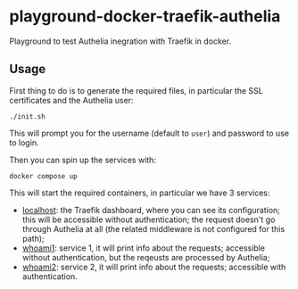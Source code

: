 # playground-docker-traefik-authelia

Playground to test Authelia inegration with Traefik in docker.

## Usage

First thing to do is to generate the required files, in particular the SSL
certificates and the Authelia user:

```shell
./init.sh
```

This will prompt you for the username (default to `user`) and password to use to
login.

Then you can spin up the services with:

```shell
docker compose up
```

This will start the required containers, in particular we have 3 services:

* [localhost](https://localhost): the Traefik dashboard, where you can see its
  configuration; this will be accessible without authentication; the request
  doesn't go through Authelia at all (the related middleware is not configured
  for this path);
* [whoami1](https://localhost/whoami1): service 1, it will print info about the
  requests; accessible without authentication, but the reqeusts are processed by
  Authelia;
* [whoami2](https://localhost/whoami2): service 2, it will print info about the
  requests; accessible with authentication.
